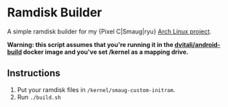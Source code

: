 # Ramdisk Builder
A simple ramdisk builder for my {Pixel C|Smaug|ryu} [Arch Linux project](https://github.com/denysvitali/linux-on-pixel-c).

**Warning: this script assumes that you're running it in the [dvitali/android-build](https://hub.docker.com/r/dvitali/android-build/) docker image and you've set /kernel as a mapping drive.**

## Instructions
1. Put your ramdisk files in `/kernel/smaug-custom-initram`. 
2. Run `./build.sh`